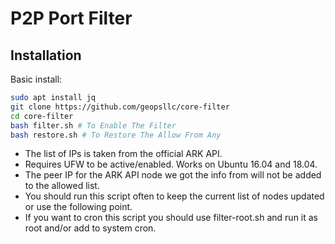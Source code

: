 # P2P Port Filter

## Installation

Basic install:
```sh
sudo apt install jq
git clone https://github.com/geopsllc/core-filter
cd core-filter
bash filter.sh # To Enable The Filter
bash restore.sh # To Restore The Allow From Any
```

- The list of IPs is taken from the official ARK API.
- Requires UFW to be active/enabled. Works on Ubuntu 16.04 and 18.04.
- The peer IP for the ARK API node we got the info from will not be added to the allowed list.
- You should run this script often to keep the current list of nodes updated or use the following point.
- If you want to cron this script you should use filter-root.sh and run it as root and/or add to system cron.
